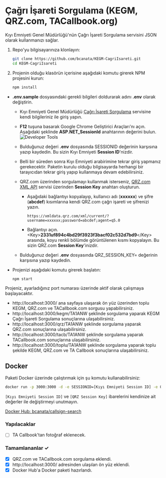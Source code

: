 # Çağrı İşareti Sorgulama (KEGM, QRZ.com, TACallbook.org)

Kıyı Emniyeti Genel Müdürlüğü'nün Çağrı İşareti Sorgulama servisini JSON olarak kullanmanızı sağlar.

1. Repo'yu bilgisayarınıza klonlayın:

   ```bash
   git clone https://github.com/bcanata/KEGM-CagriIsareti.git
   cd KEGM-CagriIsareti

2. Projenin olduğu klasörün içerisine aşağıdaki komutu girerek NPM projesini kurun:
   ```bash
   npm install
   ```

* **.env.sample** dosyasındaki gerekli bilgileri doldurarak adını **.env** olarak değiştirin.
  * Kıyı Emniyeti Genel Müdürlüğü [Çağrı İşareti Sorgulama](https://www.kiyiemniyeti.gov.tr/ehizmetler/telsiz_cagri_isareti_sorgula) servisine kendi bilgileriniz ile giriş yapın.
  * **F12** tuşuna basarak Google Chrome Geliştirici Araçları'nı açın. Aşağıdaki şeklinde **ASP.NET_SessionId** anahtarının değerini bulun.
  ![Developer Tools](https://gcdnb.pbrd.co/images/C6dgKm9zg4KA.png?o=1)
  * Bulduğunuz değeri **.env** dosyasında SESSIONID değerinin karşısına yazıp kaydedin. Bu sizin Kıyı Emniyeti **Session ID**'nizdir.
  * Belli bir süreden sonra Kıyı Emniyeti arabirimine tekrar giriş yapmanız gerekecektir. Paketin kurulu olduğu bilgisayarda herhangi bir tarayıcıdan tekrar giriş yapıp kullanmaya devam edebilirsiniz.

  * QRZ.com üzerinden sorgulamayı kullanmak isterseniz, [QRZ.com XML API](https://www.qrz.com/page/xml_data.html) servisi üzerinden **Session Key** anahtarı oluşturun.
    * Aşağıdaki bağlantıyı kopyalayıp, kullanıcı adı \(**xxxxxx**) ve şifre \(**abcdef**) kısımlarına kendi QRZ.com çağrı işareti ve şifrenizi yazın.
      
      ```https://xmldata.qrz.com/xml/current/?username=xxxxxx;password=abcdef;agent=q5.0```
    * Bağlantıyı açın. \<Key>**2331uf894c4bd29f3923f3bacf02c532d7bd9**\</Key> arasında, koyu renkli bölümde görüntülenen kısmı kopyalayın. Bu sizin QRZ.com **Session Key**'inizdir.
  * Bulduğunuz değeri **.env** dosyasında QRZ_SESSION_KEY= değerinin karşısına yazıp kaydedin.
 
* Projenizi aşağıdaki komutu girerek başlatın:
  ```bash
  npm start
  ```

Projeniz, ayarladığınız port numarası üzerinde aktif olarak çalışmaya başlayacaktır. 

* http://localhost:3000/ ana sayfaya ulaşarak ön yüz üzerinden toplu KEGM, QRZ.com ve TACallbook.com sorgusu yapabilirsiniz.
* http://localhost:3000/kegm/TA1ANW şeklinde sorgulama yaparak KEGM Çağrı İşareti Sorgulama sonuçlarına ulaşabilirsiniz.
* http://localhost:3000/qrz/TA1ANW şeklinde sorgulama yaparak QRZ.com sonuçlarına ulaşabilirsiniz.
* http://localhost:3000/tacb/TA1ANW şeklinde sorgulama yaparak TACallbook.com sonuçlarına ulaşabilirsiniz.
* http://localhost:3000/toplu/TA1ANW şeklinde sorgulama yaparak toplu şekilde KEGM, QRZ.com ve TA Callbook sonuçlarına ulaşabilirsiniz.

## Docker

Paketi Docker üzerinde çalıştırmak için şu komutu kullanabilirsiniz:

```bash
docker run -p 3000:3000 -d -e SESSIONID=[Kıyı Emniyeti Session ID] -e QRZ_SESSION_KEY=[QRZ Session Key] bcanata/callsign-search:0.0.2 
```

`[Kıyı Emniyeti Session ID]` ve `[QRZ Session Key]` ibarelerini kendinize ait değerler ile değiştirmeyi unutmayın.

[Docker Hub: bcanata/callsign-search](https://hub.docker.com/r/bcanata/callsign-search)

### Yapılacaklar
- [ ] TA Callbook'tan fotoğraf eklenecek.

### Tamamlananlar ✓
- [x] QRZ.com ve TACallbook.com sorgulama eklendi.
- [x] http://localhost:3000/ adresinden ulaşılan ön yüz eklendi.
- [x] Docker Hub'a Docker paketi hazırlandı.
